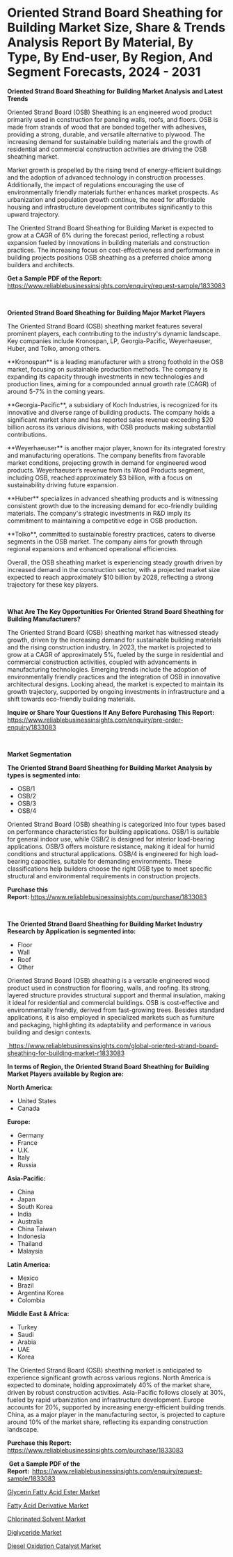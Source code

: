 <p><h1>Oriented Strand Board Sheathing for Building Market Size, Share & Trends Analysis Report By Material, By Type, By End-user, By Region, And Segment Forecasts, 2024 - 2031</h1></p><p><strong>Oriented Strand Board Sheathing for Building Market Analysis and Latest Trends</strong></p>
<p><p>Oriented Strand Board (OSB) Sheathing is an engineered wood product primarily used in construction for paneling walls, roofs, and floors. OSB is made from strands of wood that are bonded together with adhesives, providing a strong, durable, and versatile alternative to plywood. The increasing demand for sustainable building materials and the growth of residential and commercial construction activities are driving the OSB sheathing market.</p><p>Market growth is propelled by the rising trend of energy-efficient buildings and the adoption of advanced technology in construction processes. Additionally, the impact of regulations encouraging the use of environmentally friendly materials further enhances market prospects. As urbanization and population growth continue, the need for affordable housing and infrastructure development contributes significantly to this upward trajectory. </p><p>The Oriented Strand Board Sheathing for Building Market is expected to grow at a CAGR of 6% during the forecast period, reflecting a robust expansion fueled by innovations in building materials and construction practices. The increasing focus on cost-effectiveness and performance in building projects positions OSB sheathing as a preferred choice among builders and architects.</p></p>
<p><strong>Get a Sample PDF of the Report:&nbsp;</strong> <a href="https://www.reliablebusinessinsights.com/enquiry/request-sample/1833083?utm_campaign=1426&utm_medium=2&utm_source=Github&utm_content=ia&utm_term=17102024&utm_id=oriented-strand-board-sheathing-for-building">https://www.reliablebusinessinsights.com/enquiry/request-sample/1833083</a></p>
<p>&nbsp;</p>
<p><strong>Oriented Strand Board Sheathing for Building Major Market Players</strong></p>
<p><p>The Oriented Strand Board (OSB) sheathing market features several prominent players, each contributing to the industry's dynamic landscape. Key companies include Kronospan, LP, Georgia-Pacific, Weyerhaeuser, Huber, and Tolko, among others.</p><p>**Kronospan** is a leading manufacturer with a strong foothold in the OSB market, focusing on sustainable production methods. The company is expanding its capacity through investments in new technologies and production lines, aiming for a compounded annual growth rate (CAGR) of around 5-7% in the coming years.</p><p>**Georgia-Pacific**, a subsidiary of Koch Industries, is recognized for its innovative and diverse range of building products. The company holds a significant market share and has reported sales revenue exceeding $20 billion across its various divisions, with OSB products making substantial contributions.</p><p>**Weyerhaeuser** is another major player, known for its integrated forestry and manufacturing operations. The company benefits from favorable market conditions, projecting growth in demand for engineered wood products. Weyerhaeuser’s revenue from its Wood Products segment, including OSB, reached approximately $3 billion, with a focus on sustainability driving future expansion.</p><p>**Huber** specializes in advanced sheathing products and is witnessing consistent growth due to the increasing demand for eco-friendly building materials. The company's strategic investments in R&D imply its commitment to maintaining a competitive edge in OSB production.</p><p>**Tolko**, committed to sustainable forestry practices, caters to diverse segments in the OSB market. The company aims for growth through regional expansions and enhanced operational efficiencies.</p><p>Overall, the OSB sheathing market is experiencing steady growth driven by increased demand in the construction sector, with a projected market size expected to reach approximately $10 billion by 2028, reflecting a strong trajectory for these key players.</p></p>
<p>&nbsp;</p>
<p><strong>What Are The Key Opportunities For Oriented Strand Board Sheathing for Building Manufacturers?</strong></p>
<p><p>The Oriented Strand Board (OSB) sheathing market has witnessed steady growth, driven by the increasing demand for sustainable building materials and the rising construction industry. In 2023, the market is projected to grow at a CAGR of approximately 5%, fueled by the surge in residential and commercial construction activities, coupled with advancements in manufacturing technologies. Emerging trends include the adoption of environmentally friendly practices and the integration of OSB in innovative architectural designs. Looking ahead, the market is expected to maintain its growth trajectory, supported by ongoing investments in infrastructure and a shift towards eco-friendly building materials.</p></p>
<p><strong>Inquire or Share Your Questions If Any Before Purchasing This Report:</strong> <a href="https://www.reliablebusinessinsights.com/enquiry/pre-order-enquiry/1833083?utm_campaign=1426&utm_medium=2&utm_source=Github&utm_content=ia&utm_term=17102024&utm_id=oriented-strand-board-sheathing-for-building">https://www.reliablebusinessinsights.com/enquiry/pre-order-enquiry/1833083</a></p>
<p>&nbsp;</p>
<p><strong>Market Segmentation</strong></p>
<p><strong>The Oriented Strand Board Sheathing for Building Market Analysis by types is segmented into:</strong></p>
<p><ul><li>OSB/1</li><li>OSB/2</li><li>OSB/3</li><li>OSB/4</li></ul></p>
<p><p>Oriented Strand Board (OSB) sheathing is categorized into four types based on performance characteristics for building applications. OSB/1 is suitable for general indoor use, while OSB/2 is designed for interior load-bearing applications. OSB/3 offers moisture resistance, making it ideal for humid conditions and structural applications. OSB/4 is engineered for high load-bearing capacities, suitable for demanding environments. These classifications help builders choose the right OSB type to meet specific structural and environmental requirements in construction projects.</p></p>
<p><strong>Purchase this Report:&nbsp;</strong><a href="https://www.reliablebusinessinsights.com/purchase/1833083?utm_campaign=1426&utm_medium=2&utm_source=Github&utm_content=ia&utm_term=17102024&utm_id=oriented-strand-board-sheathing-for-building">https://www.reliablebusinessinsights.com/purchase/1833083</a></p>
<p>&nbsp;</p>
<p><strong>The Oriented Strand Board Sheathing for Building Market Industry Research by Application is segmented into:</strong></p>
<p><ul><li>Floor</li><li>Wall</li><li>Roof</li><li>Other</li></ul></p>
<p><p>Oriented Strand Board (OSB) sheathing is a versatile engineered wood product used in construction for flooring, walls, and roofing. Its strong, layered structure provides structural support and thermal insulation, making it ideal for residential and commercial buildings. OSB is cost-effective and environmentally friendly, derived from fast-growing trees. Besides standard applications, it is also employed in specialized markets such as furniture and packaging, highlighting its adaptability and performance in various building and design contexts.</p></p>
<p><a href="https://www.reliablebusinessinsights.com/global-oriented-strand-board-sheathing-for-building-market-r1833083?utm_campaign=1426&utm_medium=2&utm_source=Github&utm_content=ia&utm_term=17102024&utm_id=oriented-strand-board-sheathing-for-building">&nbsp;https://www.reliablebusinessinsights.com/global-oriented-strand-board-sheathing-for-building-market-r1833083</a></p>
<p><strong>In terms of Region, the Oriented Strand Board Sheathing for Building Market Players available by Region are:</strong></p>
<p>
    <p> <strong> North America: </strong>
        <ul>
            <li>United States</li>
            <li>Canada</li>
        </ul>
        </p> 
    <p> <strong> Europe: </strong>
        <ul>
            <li>Germany</li>
            <li>France</li>
            <li>U.K.</li>
            <li>Italy</li>
            <li>Russia</li>
        </ul>
        </p> 
    <p> <strong> Asia-Pacific: </strong>
        <ul>
            <li>China</li>
            <li>Japan</li>
            <li>South Korea</li>
            <li>India</li>
            <li>Australia</li>
            <li>China Taiwan</li>
            <li>Indonesia</li>
            <li>Thailand</li>
            <li>Malaysia</li>
        </ul>
        </p> 
    <p> <strong> Latin America: </strong>
        <ul>
            <li>Mexico</li>
            <li>Brazil</li>
            <li>Argentina Korea</li>
            <li>Colombia</li>
        </ul>
        </p> 
    <p> <strong> Middle East & Africa: </strong>
        <ul>
            <li>Turkey</li>
            <li>Saudi</li>
            <li>Arabia</li>
            <li>UAE</li>
            <li>Korea</li>
        </ul>
    </p>
    </p>
<p><p>The Oriented Strand Board (OSB) sheathing market is anticipated to experience significant growth across various regions. North America is expected to dominate, holding approximately 40% of the market share, driven by robust construction activities. Asia-Pacific follows closely at 30%, fueled by rapid urbanization and infrastructure development. Europe accounts for 20%, supported by increasing energy-efficient building trends. China, as a major player in the manufacturing sector, is projected to capture around 10% of the market share, reflecting its expanding construction landscape.</p></p>
<p><strong>Purchase this Report: </strong><a href="https://www.reliablebusinessinsights.com/purchase/1833083?utm_campaign=1426&utm_medium=2&utm_source=Github&utm_content=ia&utm_term=17102024&utm_id=oriented-strand-board-sheathing-for-building">https://www.reliablebusinessinsights.com/purchase/1833083</a></p>
<p>&nbsp;<strong>Get a Sample PDF of the Report:&nbsp;&nbsp;</strong><a href="https://www.reliablebusinessinsights.com/enquiry/request-sample/1833083?utm_campaign=1426&utm_medium=2&utm_source=Github&utm_content=ia&utm_term=17102024&utm_id=oriented-strand-board-sheathing-for-building">https://www.reliablebusinessinsights.com/enquiry/request-sample/1833083</a></p>
<p><strong></strong></p>
<p><p><a href="https://www.linkedin.com/pulse/glycerin-fatty-acid-ester-momentum-charting-117-cagr-path-2024-2031-lb1ze?utm_campaign=1426&utm_medium=2&utm_source=Github&utm_content=ia&utm_term=17102024&utm_id=oriented-strand-board-sheathing-for-building">Glycerin Fatty Acid Ester Market</a></p><p><a href="https://www.linkedin.com/pulse/emerging-trends-fatty-acid-derivative-market-detailed-overview-91e9e?utm_campaign=1426&utm_medium=2&utm_source=Github&utm_content=ia&utm_term=17102024&utm_id=oriented-strand-board-sheathing-for-building">Fatty Acid Derivative Market</a></p><p><a href="https://www.linkedin.com/pulse/chlorinated-solvent-market-segmentation-applications-types-growth-m3c2e?utm_campaign=1426&utm_medium=2&utm_source=Github&utm_content=ia&utm_term=17102024&utm_id=oriented-strand-board-sheathing-for-building">Chlorinated Solvent Market</a></p><p><a href="https://www.linkedin.com/pulse/evaluating-global-diglyceride-market-trends-growth-opportunities-xtgxe?utm_campaign=1426&utm_medium=2&utm_source=Github&utm_content=ia&utm_term=17102024&utm_id=oriented-strand-board-sheathing-for-building">Diglyceride Market</a></p><p><a href="https://www.linkedin.com/pulse/diesel-oxidation-catalyst-industry-forecast-market-shifts-cmofe?utm_campaign=1426&utm_medium=2&utm_source=Github&utm_content=ia&utm_term=17102024&utm_id=oriented-strand-board-sheathing-for-building">Diesel Oxidation Catalyst Market</a></p></p>